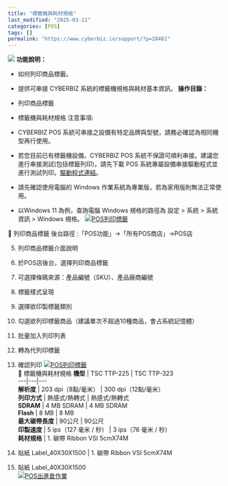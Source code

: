 ```yaml
---
title: "標籤機與耗材規格"
last_modified: "2025-03-11"
categories: [POS]
tags: []
permalink: "https://www.cyberbiz.io/support/?p=28461"
---
```


![](https://www.cyberbiz.io/support/wp-content/uploads/企業版.png) **功能說明：**  

* 如何列印商品標籤。
* 提供可串接 CYBERBIZ 系統的標籤機規格與耗材基本資訊。
**操作目錄：**

* 列印商品標籤
* 標籤機與耗材規格
注意事項:  

* CYBERBIZ POS 系統可串接之設備有特定品牌與型號，請務必確認為相同機型再行使用。
* 若您目前已有標籤機設備，CYBERBIZ POS 系統不保證可順利串接。建議您進行串接測試(包括標籤列印)，請先下載 POS 系統專屬設備串接驅動程式並進行測試列印。[驅動程式連結](https://drive.google.com/file/d/1_5E8MAY8fAAy5HDjuuX8cQ2hEcZBfiKQ/view?usp=sharing)。
* 請先確認使用電腦的 Windows 作業系統為專業版，若為家用版則無法正常使用。
* 以Windows 11 為例，查詢電腦 Windows 規格的路徑為 設定 > 系統 > 系統資訊 > Windows 規格。
[![POS列印標籤](https://www.cyberbiz.io/support/wp-content/uploads/POS列印標籤3.png)](https://www.cyberbiz.io/support/wp-content/uploads/POS列印標籤3.png)


📌 列印商品標籤 後台路徑 :「POS功能」→「所有POS商店」→POS店  


5. 列印商品標籤介面說明


1. 於POS店後台，選擇列印商品標籤
2. 可選擇條碼來源：產品編號（SKU）、產品廠商編號
3. 標籤樣式呈現
4. 選擇欲印製標籤類別
5. 勾選欲列印標籤商品（建議單次不超過10種商品，會占系統記憶體）
6. 批量加入列印列表
7. 轉為代列印標籤
8. 確認列印
[![POS列印標籤](https://www.cyberbiz.io/support/wp-content/uploads/POS列印標籤1.png)](https://www.cyberbiz.io/support/wp-content/uploads/POS列印標籤1.png)  
📌 標籤機與耗材規格 **機型** | TSC TTP-225 | TSC TTP-323  
---|---|---  
**解析度** | 203 dpi（8點/毫米） | 300 dpi（12點/毫米）  
**列印方式** | 熱感式/熱轉式 | 熱感式/熱轉式  
**SDRAM** | 4 MB SDRAM | 4 MB SDRAM  
**Flash** | 8 MB | 8 MB  
**最大碳帶長度** | 90公尺 | 90公尺  
**印製速度** | 5 ips（127 毫米 / 秒） | 3 ips（76 毫米 / 秒）  
**耗材規格** | 1. 碳帶 Ribbon VSI 5cmX74M  
2. 貼紙 Label_40X30X1500 | 1. 碳帶 Ribbon VSI 5cmX74M  
2. 貼紙 Label_40X30X1500  
[![POS出進倉作業](https://www.cyberbiz.io/support/wp-content/uploads/POS列印標籤2.png)](https://www.cyberbiz.io/support/wp-content/uploads/POS列印標籤2.png)  

